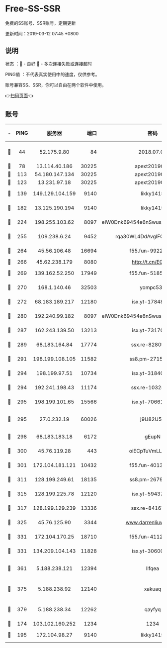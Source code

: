 # Free-SS-SSR

免费的SS账号、SSR账号，定期更新

更新时间：2019-03-12 07:45 +0800

## 说明

状态     ：🙂 - 良好 🙁 - 多次连接失败或连接超时

PING值   ：不代表真实使用中的速度，仅供参考。

账号兼容SS、SSR，你可以自由在两个软件中使用。

👉[扫码页面](https://liesauer.github.io/Free-SS-SSR/)👈

## 账号

|-|PING|服务器|端口|密码|加密方式|区域|
|:----:|:----:|:-----:|-----:|:----:|:----:|:----:|
|🙂|44|52.175.9.80|84|2018.07.07|chacha20-ietf-poly1305|HK|
|🙂|78|13.114.40.186|30225|apext2019006|chacha20|JP|
|🙂|113|54.180.147.134|30225|apext2019006|chacha20|KR|
|🙂|123|13.231.97.18|30225|apext2019006|chacha20|JP|
|🙂|139|149.129.104.159|9140|likky1415|aes-256-cfb|HK|
|🙂|182|13.125.190.194|9140|likky1415|aes-256-cfb|KR|
|🙂|224|198.255.103.62|8097|eIW0Dnk69454e6nSwuspv9DmS201tQ0D|aes-256-cfb|US|
|🙂|255|109.238.6.24|9452|rqa30WL4DdAvgIFG6Fs3znzTa|aes-256-cfb|FR|
|🙂|264|45.56.106.48|16694|f55.fun-99229922|aes-256-cfb|US|
|🙂|266|45.62.238.179|8080|http://t.cn/EGJIyrl|rc4-md5|CA|
|🙂|269|139.162.52.250|17949|f55.fun-51854536|aes-256-cfb|SG|
|🙂|270|168.1.140.46|32503|yompc535|aes-256-cfb|AU|
|🙂|272|68.183.189.217|12180|isx.yt-17848049|aes-256-cfb|SG|
|🙂|280|192.240.99.182|8097|eIW0Dnk69454e6nSwuspv9DmS201tQ0D|aes-256-cfb|US|
|🙂|287|162.243.139.50|13213|isx.yt-73170206|aes-256-cfb|US|
|🙂|289|68.183.164.84|17774|ssx.re-82809807|aes-256-cfb|US|
|🙂|291|198.199.108.105|11582|ss8.pm-27159085|aes-256-cfb|US|
|🙂|294|198.199.97.51|10734|isx.yt-31840098|aes-256-cfb|US|
|🙂|294|192.241.198.43|11174|ssx.re-10325861|aes-256-cfb|US|
|🙂|295|198.199.101.65|15566|isx.yt-70661200|aes-256-cfb|US|
|🙂|295|27.0.232.19|60026|j9U82U53|xchacha20-ietf-poly1305|HK|
|🙂|298|68.183.183.18|6172|gEupN|aes-256-cfb|SG|
|🙂|300|45.76.119.28|443|oiECpTuVmLLxk4Ts|aes-256-cfb|AU|
|🙂|301|172.104.181.121|10432|f55.fun-40137909|aes-256-cfb|SG|
|🙂|311|128.199.249.61|18135|ss8.pm-26798832|aes-256-cfb|SG|
|🙂|315|128.199.225.78|12120|isx.yt-59437690|aes-256-cfb|SG|
|🙂|317|128.199.129.239|13336|ssx.re-84167135|aes-256-cfb|SG|
|🙂|325|45.76.125.90|3344|www.darrenliuwei.com|aes-256-cfb|AU|
|🙂|331|172.104.170.25|18710|f55.fun-41127984|aes-256-cfb|SG|
|🙂|331|134.209.104.143|11828|isx.yt-30600384|aes-256-cfb|SG|
|🙂|361|5.188.238.121|12394|llfqea|chacha20-ietf-poly1305|BR|
|🙂|375|5.188.238.92|12140|xakuaq|chacha20-ietf-poly1305|BR|
|🙂|379|5.188.238.34|12262|qayfyq|chacha20-ietf-poly1305|BR|
|🙂|174|103.102.160.252|1234|1234|rc4-md5|JP|
|🙂|195|172.104.98.27|9140|likky1415|aes-256-cfb|JP|

